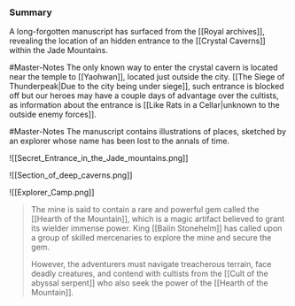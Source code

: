 ### Summary

A long-forgotten manuscript has surfaced from the [[Royal archives]], revealing the location of an hidden entrance to the [[Crystal Caverns]] within the Jade Mountains. 

#Master-Notes The only known way to enter the crystal cavern is located near the temple to [[Yaohwan]], located just outside the city. [[The Siege of Thunderpeak|Due to the city being under siege]], such entrance is blocked off but our heroes may have a couple days of advantage over the cultists, as information about the entrance is [[Like Rats in a Cellar|unknown to the outside enemy forces]].

#Master-Notes The manuscript contains illustrations of places, sketched by an explorer whose name has been lost to the annals of time.

![[Secret_Entrance_in_the_Jade_mountains.png]]

![[Section_of_deep_caverns.png]]

![[Explorer_Camp.png]]

>The mine is said to contain a rare and powerful gem called the [[Hearth of the Mountain]], which is a magic artifact believed to grant its wielder immense power. 
>King [[Balin Stonehelm]] has called upon a group of skilled mercenaries to explore the mine and secure the gem. 
>
>However, the adventurers must navigate treacherous terrain, face deadly creatures, and contend with cultists from the [[Cult of the abyssal serpent]] who also seek the power of the [[Hearth of the Mountain]].

